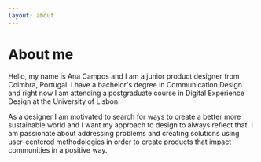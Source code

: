 ```yaml
---
layout: about
---
```


<h1>About me</h1>

<p>Hello, my name is Ana Campos and I am a junior product designer from Coimbra, Portugal. I have a bachelor's degree in Communication Design and right now I am attending a postgraduate course in Digital Experience Design at the University of Lisbon.</p>

<p>As a designer I am motivated to search for ways to create a better more sustainable world and I want my approach to design to always reflect that. I am passionate about addressing problems and creating solutions using user-centered methodologies in order to create products that impact communities in a positive way.</p>